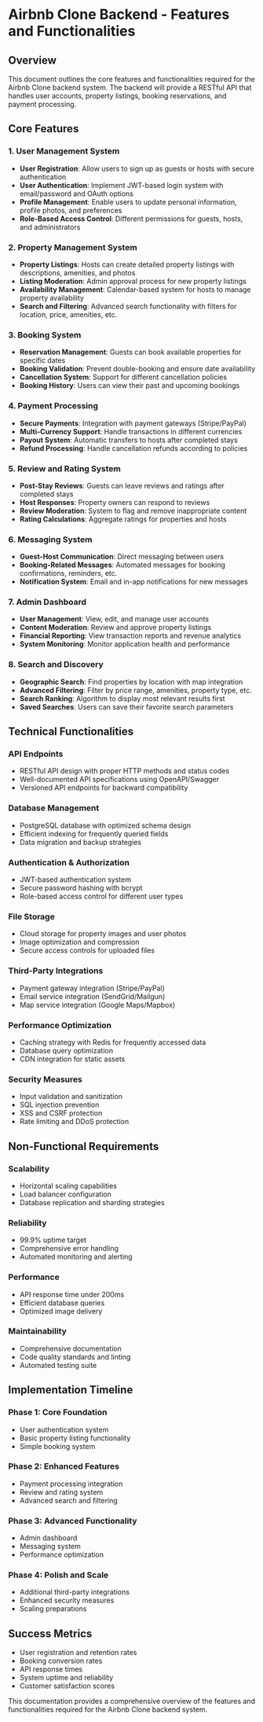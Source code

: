 
# Airbnb Clone Backend - Features and Functionalities

## Overview
This document outlines the core features and functionalities required for the Airbnb Clone backend system. The backend will provide a RESTful API that handles user accounts, property listings, booking reservations, and payment processing.

## Core Features

### 1. User Management System
- **User Registration**: Allow users to sign up as guests or hosts with secure authentication
- **User Authentication**: Implement JWT-based login system with email/password and OAuth options
- **Profile Management**: Enable users to update personal information, profile photos, and preferences
- **Role-Based Access Control**: Different permissions for guests, hosts, and administrators

### 2. Property Management System
- **Property Listings**: Hosts can create detailed property listings with descriptions, amenities, and photos
- **Listing Moderation**: Admin approval process for new property listings
- **Availability Management**: Calendar-based system for hosts to manage property availability
- **Search and Filtering**: Advanced search functionality with filters for location, price, amenities, etc.

### 3. Booking System
- **Reservation Management**: Guests can book available properties for specific dates
- **Booking Validation**: Prevent double-booking and ensure date availability
- **Cancellation System**: Support for different cancellation policies
- **Booking History**: Users can view their past and upcoming bookings

### 4. Payment Processing
- **Secure Payments**: Integration with payment gateways (Stripe/PayPal)
- **Multi-Currency Support**: Handle transactions in different currencies
- **Payout System**: Automatic transfers to hosts after completed stays
- **Refund Processing**: Handle cancellation refunds according to policies

### 5. Review and Rating System
- **Post-Stay Reviews**: Guests can leave reviews and ratings after completed stays
- **Host Responses**: Property owners can respond to reviews
- **Review Moderation**: System to flag and remove inappropriate content
- **Rating Calculations**: Aggregate ratings for properties and hosts

### 6. Messaging System
- **Guest-Host Communication**: Direct messaging between users
- **Booking-Related Messages**: Automated messages for booking confirmations, reminders, etc.
- **Notification System**: Email and in-app notifications for new messages

### 7. Admin Dashboard
- **User Management**: View, edit, and manage user accounts
- **Content Moderation**: Review and approve property listings
- **Financial Reporting**: View transaction reports and revenue analytics
- **System Monitoring**: Monitor application health and performance

### 8. Search and Discovery
- **Geographic Search**: Find properties by location with map integration
- **Advanced Filtering**: Filter by price range, amenities, property type, etc.
- **Search Ranking**: Algorithm to display most relevant results first
- **Saved Searches**: Users can save their favorite search parameters

## Technical Functionalities

### API Endpoints
- RESTful API design with proper HTTP methods and status codes
- Well-documented API specifications using OpenAPI/Swagger
- Versioned API endpoints for backward compatibility

### Database Management
- PostgreSQL database with optimized schema design
- Efficient indexing for frequently queried fields
- Data migration and backup strategies

### Authentication & Authorization
- JWT-based authentication system
- Secure password hashing with bcrypt
- Role-based access control for different user types

### File Storage
- Cloud storage for property images and user photos
- Image optimization and compression
- Secure access controls for uploaded files

### Third-Party Integrations
- Payment gateway integration (Stripe/PayPal)
- Email service integration (SendGrid/Mailgun)
- Map service integration (Google Maps/Mapbox)

### Performance Optimization
- Caching strategy with Redis for frequently accessed data
- Database query optimization
- CDN integration for static assets

### Security Measures
- Input validation and sanitization
- SQL injection prevention
- XSS and CSRF protection
- Rate limiting and DDoS protection

## Non-Functional Requirements

### Scalability
- Horizontal scaling capabilities
- Load balancer configuration
- Database replication and sharding strategies

### Reliability
- 99.9% uptime target
- Comprehensive error handling
- Automated monitoring and alerting

### Performance
- API response time under 200ms
- Efficient database queries
- Optimized image delivery

### Maintainability
- Comprehensive documentation
- Code quality standards and linting
- Automated testing suite

## Implementation Timeline

### Phase 1: Core Foundation
- User authentication system
- Basic property listing functionality
- Simple booking system

### Phase 2: Enhanced Features
- Payment processing integration
- Review and rating system
- Advanced search and filtering

### Phase 3: Advanced Functionality
- Admin dashboard
- Messaging system
- Performance optimization

### Phase 4: Polish and Scale
- Additional third-party integrations
- Enhanced security measures
- Scaling preparations

## Success Metrics
- User registration and retention rates
- Booking conversion rates
- API response times
- System uptime and reliability
- Customer satisfaction scores

This documentation provides a comprehensive overview of the features and functionalities required for the Airbnb Clone backend system.
